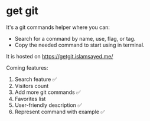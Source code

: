 # get git

It's a git commands helper where you can:
- Search for a command by name, use, flag, or tag. 
- Copy the needed command to start using in terminal.

It is hosted on https://getgit.islamsayed.me/

Coming features:
1. Search feature ✅
2. Visitors count 
3. Add more git commands ✅
4. Favorites list
5. User-friendly description ✅
6. Represent command with example ✅
